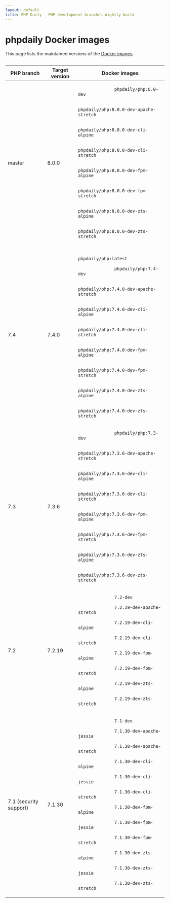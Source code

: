 ```yaml
---
layout: default
title: PHP Daily - PHP development branches nightly build
---
```


<div id="tables" class=" fluid">
  <h1 class="section double-padded">phpdaily Docker images</h1>
  <div class="section">
    <p>
      This page lists the maintained versions of the 
      <a href="https://hub.docker.com/r/phpdaily/php">Docker images</a>.
    </p>
  </div>
  <div class="section" style="margin-top: 2em;">
    <table style="max-height: none;">
      <thead>
        <tr>
          <th>PHP branch</th>
          <th>Target version</th>
          <th>Docker images</th>
        </tr>
      </thead>
      <tbody>
        <tr>
          <td>master</td>
          <td>8.0.0</td>
          <td>
            <code>
              phpdaily/php:8.0-dev<br>
              phpdaily/php:8.0.0-dev-apache-stretch<br>
              phpdaily/php:8.0.0-dev-cli-alpine<br>
              phpdaily/php:8.0.0-dev-cli-stretch<br>
              phpdaily/php:8.0.0-dev-fpm-alpine<br>
              phpdaily/php:8.0.0-dev-fpm-stretch<br>
              phpdaily/php:8.0.0-dev-zts-alpine<br>
              phpdaily/php:8.0.0-dev-zts-stretch
            </code>
          </td>
        </tr>
        <tr>
          <td>7.4</td>
          <td>7.4.0</td>
          <td>
            <code>
              phpdaily/php:latest<br>
              phpdaily/php:7.4-dev<br>
              phpdaily/php:7.4.0-dev-apache-stretch<br>
              phpdaily/php:7.4.0-dev-cli-alpine<br>
              phpdaily/php:7.4.0-dev-cli-stretch<br>
              phpdaily/php:7.4.0-dev-fpm-alpine<br>
              phpdaily/php:7.4.0-dev-fpm-stretch<br>
              phpdaily/php:7.4.0-dev-zts-alpine<br>
              phpdaily/php:7.4.0-dev-zts-stretch
            </code>
          </td>
        </tr>
        <tr>
          <td>7.3</td>
          <td>7.3.6</td>
          <td>
            <code>
              phpdaily/php:7.3-dev<br>
              phpdaily/php:7.3.6-dev-apache-stretch<br>
              phpdaily/php:7.3.6-dev-cli-alpine<br>
              phpdaily/php:7.3.6-dev-cli-stretch<br>
              phpdaily/php:7.3.6-dev-fpm-alpine<br>
              phpdaily/php:7.3.6-dev-fpm-stretch<br>
              phpdaily/php:7.3.6-dev-zts-alpine<br>
              phpdaily/php:7.3.6-dev-zts-stretch
            </code>
          </td>
        </tr>
        <tr>
          <td>7.2</td>
          <td>7.2.19</td>
          <td>
            <code>
              7.2-dev<br>
              7.2.19-dev-apache-stretch<br>
              7.2.19-dev-cli-alpine<br>
              7.2.19-dev-cli-stretch<br>
              7.2.19-dev-fpm-alpine<br>
              7.2.19-dev-fpm-stretch<br>
              7.2.19-dev-zts-alpine<br>
              7.2.19-dev-zts-stretch
            </code>
          </td>
        </tr>
        <tr>
          <td>7.1 (security support)</td>
          <td>7.1.30</td>
          <td>
            <code>
              7.1-dev<br>
              7.1.30-dev-apache-jessie<br>
              7.1.30-dev-apache-stretch<br>
              7.1.30-dev-cli-alpine<br>
              7.1.30-dev-cli-jessie<br>
              7.1.30-dev-cli-stretch<br>
              7.1.30-dev-fpm-alpine<br>
              7.1.30-dev-fpm-jessie<br>
              7.1.30-dev-fpm-stretch<br>
              7.1.30-dev-zts-alpine<br>
              7.1.30-dev-zts-jessie<br>
              7.1.30-dev-zts-stretch
            </code>
          </td>
        </tr>
      </tbody>
    </table>
  </div>
</div>
